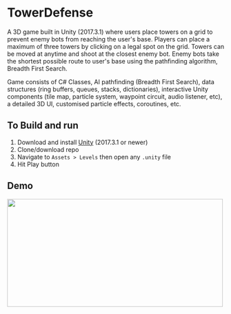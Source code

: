 # TowerDefense
A 3D game built in Unity (2017.3.1) where users place towers on a grid to prevent enemy bots from reaching the user's base. Players can place a maximum of three towers by clicking on a legal spot on the grid. Towers can be moved at anytime and shoot at the closest enemy bot. Enemy bots take the shortest possible route to user's base using the pathfinding algorithm, Breadth First Search.   

Game consists of C# Classes, AI pathfinding (Breadth First Search), data structures (ring buffers, queues, stacks, dictionaries), interactive Unity components (tile map, particle system, waypoint circuit, audio listener, etc), a detailed 3D UI, customised particle effects, coroutines, etc.

## To Build and run

1. Download and install [Unity](https://unity3d.com/get-unity/download/archive?_ga=2.143266357.1615942277.1556738966-578585574.1553552858) (2017.3.1 or newer)
2. Clone/download repo
3. Navigate to `Assets > Levels` then open any `.unity` file
4. Hit Play button 

## Demo
<a href="https://imgflip.com/gif/3066gl"><img src="https://i.imgflip.com/3066gl.gif" width = "500" height = "250"/></a>
